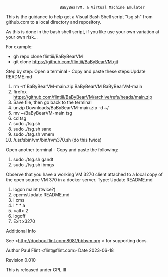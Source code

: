                             BaByBearVM, a Virtual Machine Emulater
                    
This is the guidance to help get a Visual Bash Shell script \"tsg.sh\"
from github.com to a local directory and repository.

As this is done in the bash shell script, if you like use your own variation
at your own risk...

For example:

 -  gh repo clone flintiii/BaByBearVM
 -  git clone https://github.com/flintiii/BaByBearVM.git

Step by step:
Open a terminal - Copy and paste these steps:Update README.md

1.   rm -rf BaByBearVM-main.zip BaByBearVM BaByBearVM-main
2.   firefox  https://github.com/flintiii/BaByBearVM/archive/refs/heads/main.zip
3.   Save file, then go back to the terminal
4.   unzip  Downloads/BaByBearVM-main.zip -d ~/
5.   mv ~/BaByBearVM-main tsg
6.   cd tsg
7.   sudo ./tsg.sh
8.   sudo ./tsg.sh sane
9.   sudo ./tsg.sh vmem
10.  /usr/sbin/vm/bin/rvm370.sh (do this twice)

Open another terminal - Copy and paste the following:

1.  sudo ./tsg.sh gandt
2.  sudo ./tsg.sh ibmgs

Observe that you have a working VM 3270 client attached to a local copy
of the open source VM 370 in a docker server. Type:
Update README.md
1.  logon maint (twice?)
2.  cpcmsUpdate README.md
3.  i cms
4.  l \* \* a
5.  \<alt\> 2
6.  logoff
7.  Exit x3270

Additional Info

See \<http://docbox.flint.com:8081/bbbvm.org \> for supporting docs.

Author
Paul Flint \<flint\@flint.com\>
Date
2023-06-18

Revision
0.010

This is released under GPL III
